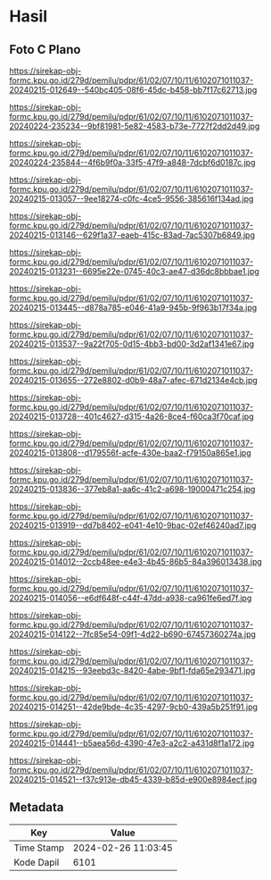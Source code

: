 # Hasil

## Foto C Plano

https://sirekap-obj-formc.kpu.go.id/279d/pemilu/pdpr/61/02/07/10/11/6102071011037-20240215-012649--540bc405-08f6-45dc-b458-bb7f17c62713.jpg

https://sirekap-obj-formc.kpu.go.id/279d/pemilu/pdpr/61/02/07/10/11/6102071011037-20240224-235234--9bf81981-5e82-4583-b73e-7727f2dd2d49.jpg

https://sirekap-obj-formc.kpu.go.id/279d/pemilu/pdpr/61/02/07/10/11/6102071011037-20240224-235844--4f6b9f0a-33f5-47f9-a848-7dcbf6d0187c.jpg

https://sirekap-obj-formc.kpu.go.id/279d/pemilu/pdpr/61/02/07/10/11/6102071011037-20240215-013057--9ee18274-c0fc-4ce5-9556-385616f134ad.jpg

https://sirekap-obj-formc.kpu.go.id/279d/pemilu/pdpr/61/02/07/10/11/6102071011037-20240215-013146--629f1a37-eaeb-415c-83ad-7ac5307b6849.jpg

https://sirekap-obj-formc.kpu.go.id/279d/pemilu/pdpr/61/02/07/10/11/6102071011037-20240215-013231--6695e22e-0745-40c3-ae47-d36dc8bbbae1.jpg

https://sirekap-obj-formc.kpu.go.id/279d/pemilu/pdpr/61/02/07/10/11/6102071011037-20240215-013445--d878a785-e046-41a9-945b-9f963b17f34a.jpg

https://sirekap-obj-formc.kpu.go.id/279d/pemilu/pdpr/61/02/07/10/11/6102071011037-20240215-013537--9a22f705-0d15-4bb3-bd00-3d2af1341e67.jpg

https://sirekap-obj-formc.kpu.go.id/279d/pemilu/pdpr/61/02/07/10/11/6102071011037-20240215-013655--272e8802-d0b9-48a7-afec-671d2134e4cb.jpg

https://sirekap-obj-formc.kpu.go.id/279d/pemilu/pdpr/61/02/07/10/11/6102071011037-20240215-013728--401c4627-d315-4a26-8ce4-f60ca3f70caf.jpg

https://sirekap-obj-formc.kpu.go.id/279d/pemilu/pdpr/61/02/07/10/11/6102071011037-20240215-013808--d179556f-acfe-430e-baa2-f79150a865e1.jpg

https://sirekap-obj-formc.kpu.go.id/279d/pemilu/pdpr/61/02/07/10/11/6102071011037-20240215-013836--377eb8a1-aa6c-41c2-a698-19000471c254.jpg

https://sirekap-obj-formc.kpu.go.id/279d/pemilu/pdpr/61/02/07/10/11/6102071011037-20240215-013919--dd7b8402-e041-4e10-9bac-02ef46240ad7.jpg

https://sirekap-obj-formc.kpu.go.id/279d/pemilu/pdpr/61/02/07/10/11/6102071011037-20240215-014012--2ccb48ee-e4e3-4b45-86b5-84a396013438.jpg

https://sirekap-obj-formc.kpu.go.id/279d/pemilu/pdpr/61/02/07/10/11/6102071011037-20240215-014056--e6df648f-c44f-47dd-a938-ca961fe6ed7f.jpg

https://sirekap-obj-formc.kpu.go.id/279d/pemilu/pdpr/61/02/07/10/11/6102071011037-20240215-014122--7fc85e54-09f1-4d22-b690-67457360274a.jpg

https://sirekap-obj-formc.kpu.go.id/279d/pemilu/pdpr/61/02/07/10/11/6102071011037-20240215-014215--93eebd3c-8420-4abe-9bf1-fda65e293471.jpg

https://sirekap-obj-formc.kpu.go.id/279d/pemilu/pdpr/61/02/07/10/11/6102071011037-20240215-014251--42de9bde-4c35-4297-9cb0-439a5b251f91.jpg

https://sirekap-obj-formc.kpu.go.id/279d/pemilu/pdpr/61/02/07/10/11/6102071011037-20240215-014441--b5aea56d-4390-47e3-a2c2-a431d8f1a172.jpg

https://sirekap-obj-formc.kpu.go.id/279d/pemilu/pdpr/61/02/07/10/11/6102071011037-20240215-014521--f37c913e-db45-4339-b85d-e900e8984ecf.jpg


## Metadata

| Key        | Value               |
| ---------- | ------------------- |
| Time Stamp | 2024-02-26 11:03:45 |
| Kode Dapil | 6101                |



